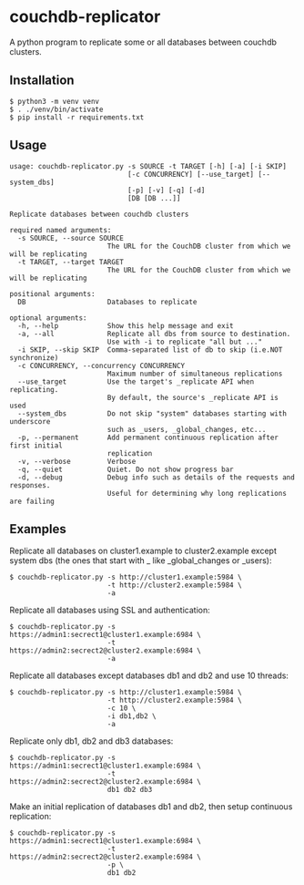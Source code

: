 # couchdb-replicator

A python program to replicate some or all databases between couchdb clusters.

## Installation

    $ python3 -m venv venv
    $ . ./venv/bin/activate
    $ pip install -r requirements.txt

## Usage

    usage: couchdb-replicator.py -s SOURCE -t TARGET [-h] [-a] [-i SKIP]
                                 [-c CONCURRENCY] [--use_target] [--system_dbs]
                                 [-p] [-v] [-q] [-d]
                                 [DB [DB ...]]

    Replicate databases between couchdb clusters

    required named arguments:
      -s SOURCE, --source SOURCE
                            The URL for the CouchDB cluster from which we will be replicating
      -t TARGET, --target TARGET
                            The URL for the CouchDB cluster from which we will be replicating

    positional arguments:
      DB                    Databases to replicate

    optional arguments:
      -h, --help            Show this help message and exit
      -a, --all             Replicate all dbs from source to destination.
                            Use with -i to replicate "all but ..."
      -i SKIP, --skip SKIP  Comma-separated list of db to skip (i.e.NOT synchronize)
      -c CONCURRENCY, --concurrency CONCURRENCY
                            Maximum number of simultaneous replications
      --use_target          Use the target's _replicate API when replicating.
                            By default, the source's _replicate API is used
      --system_dbs          Do not skip "system" databases starting with underscore
                            such as _users, _global_changes, etc...
      -p, --permanent       Add permanent continuous replication after first initial
                            replication
      -v, --verbose         Verbose
      -q, --quiet           Quiet. Do not show progress bar
      -d, --debug           Debug info such as details of the requests and responses.
                            Useful for determining why long replications are failing

## Examples

Replicate all databases on cluster1.example to cluster2.example except system dbs
(the ones that start with _ like _global_changes or _users):

    $ couchdb-replicator.py -s http://cluster1.example:5984 \
                            -t http://cluster2.example:5984 \
                            -a

Replicate all databases using SSL and authentication:

    $ couchdb-replicator.py -s https://admin1:secrect1@cluster1.example:6984 \
                            -t https://admin2:secrect2@cluster2.example:6984 \
                            -a

Replicate all databases except databases db1 and db2 and use 10 threads:

    $ couchdb-replicator.py -s http://cluster1.example:5984 \
                            -t http://cluster2.example:5984 \
                            -c 10 \
                            -i db1,db2 \
                            -a

Replicate only db1, db2 and db3 databases:

    $ couchdb-replicator.py -s https://admin1:secrect1@cluster1.example:6984 \
                            -t https://admin2:secrect2@cluster2.example:6984 \
                            db1 db2 db3

Make an initial replication of databases db1 and db2,
then setup continuous replication:

    $ couchdb-replicator.py -s https://admin1:secrect1@cluster1.example:6984 \
                            -t https://admin2:secrect2@cluster2.example:6984 \
                            -p \
                            db1 db2
